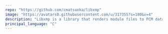 ```yaml
---
repo: "https://github.com/cmatsuoka/libxmp"
image: "https://avatars0.githubusercontent.com/u/317355?s=180&v=4"
description: "Libxmp is a library that renders module files to PCM data."
principal_language: "C"
---
```

